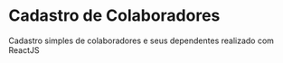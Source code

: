 # Cadastro de Colaboradores
Cadastro simples de colaboradores e seus dependentes realizado com ReactJS
